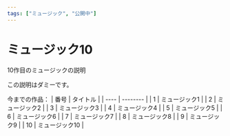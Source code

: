 ```yaml
---
tags: ["ミュージック", "公開中"]
---
```

# ミュージック10
10作目のミュージックの説明

この説明はダミーです。

今までの作品：
| 番号 | タイトル |
| ---- | -------- |
|  1   | ミュージック1  |
|  2   | ミュージック2  |
|  3   | ミュージック3  |
|  4   | ミュージック4  |
|  5   | ミュージック5  |
|  6   | ミュージック6  |
|  7   | ミュージック7  |
|  8   | ミュージック8  |
|  9   | ミュージック9  |
|  10   | ミュージック10  |

